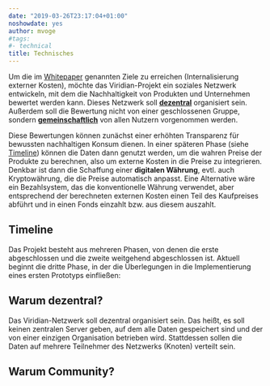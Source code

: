 ```yaml
---
date: "2019-03-26T23:17:04+01:00"
noshowdate: yes
author: mvoge
#tags:
#- technical
title: Technisches
---
```


Um die im [Whitepaper](/paper) genannten Ziele zu erreichen (Internalisierung
externer Kosten), möchte das Viridian-Projekt ein soziales Netzwerk entwickeln,
mit dem die Nachhaltigkeit von Produkten und Unternehmen bewertet werden kann.
Dieses Netzwerk soll [**dezentral**](#warum-dezentral) organisiert sein. Außerdem
soll die Bewertung nicht von einer geschlossenen Gruppe, sondern
[**gemeinschaftlich**](#warum-community) von allen Nutzern vorgenommen werden.

Diese Bewertungen können zunächst einer erhöhten Transparenz für bewussten
nachhaltigen Konsum dienen. In einer späteren Phase (siehe [Timeline](#timeline))
können die Daten dann genutzt werden, um die wahren Preise der Produkte zu berechnen,
also um externe Kosten in die Preise zu integrieren. Denkbar ist dann die Schaffung
einer **digitalen Währung**, evtl. auch Kryptowährung, die die Preise automatisch
anpasst. Eine Alternative wäre ein Bezahlsystem, das die konventionelle Währung
verwendet, aber entsprechend der berechneten externen Kosten einen Teil des
Kaufpreises abführt und in einen Fonds einzahlt bzw. aus diesem auszahlt.

## Timeline

Das Projekt besteht aus mehreren Phasen, von denen die erste abgeschlossen und
die zweite weitgehend abgeschlossen ist. Aktuell beginnt die dritte Phase, in der
die Überlegungen in die Implementierung eines ersten Prototyps einfließen:



## Warum dezentral?

Das Viridian-Netzwerk soll dezentral organisiert sein. Das heißt, es soll keinen
zentralen Server geben, auf dem alle Daten gespeichert sind und der von einer
einzigen Organisation betrieben wird. Stattdessen sollen die Daten auf mehrere
Teilnehmer des Netzwerks (Knoten) verteilt sein.

## Warum Community?

